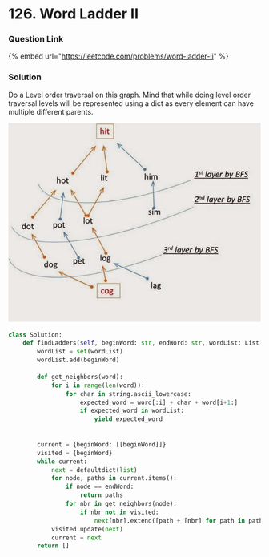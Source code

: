 # 126. Word Ladder II

### Question Link

{% embed url="https://leetcode.com/problems/word-ladder-ii" %}

### Solution

Do a Level order traversal on this graph. Mind that while doing level order traversal levels will be represented using a dict as every element can have multiple different parents.

![](<../../.gitbook/assets/image (8).png>)

```python
class Solution:
    def findLadders(self, beginWord: str, endWord: str, wordList: List[str]) -> List[List[str]]:
        wordList = set(wordList)
        wordList.add(beginWord)

        def get_neighbors(word):
            for i in range(len(word)):
                for char in string.ascii_lowercase:
                    expected_word = word[:i] + char + word[i+1:]
                    if expected_word in wordList:
                        yield expected_word
        
        
        current = {beginWord: [[beginWord]]}
        visited = {beginWord}
        while current:
            next = defaultdict(list)
            for node, paths in current.items():
                if node == endWord:
                    return paths
                for nbr in get_neighbors(node):
                    if nbr not in visited:
                        next[nbr].extend([path + [nbr] for path in paths])
            visited.update(next)
            current = next
        return []
```
